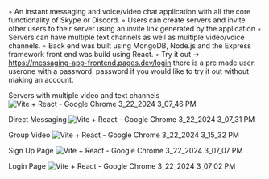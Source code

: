 ◦ An instant messaging and voice/video chat application with all the core functionality of Skype or Discord. 
◦ Users can create servers and invite other users to their server using an invite link generated by the application
◦ Servers can have multiple text channels as well as multiple video/voice channels. 
◦ Back end was built using MongoDB, Node.js and the Express framework front end was build using React. 
◦ Try it out → https://messaging-app-frontend.pages.dev/login there is a pre made user: userone with a password: password if you would like to try it out without making an account. 

Servers with multiple video and text channels ![Vite + React - Google Chrome 3_22_2024 3_07_46 PM](https://github.com/MatthewGsell/messaging-app/assets/122045067/a2a0b6f8-f878-4e67-a280-4e3e97ad30f5)
        
Direct Messaging ![Vite + React - Google Chrome 3_22_2024 3_07_31 PM](https://github.com/MatthewGsell/messaging-app/assets/122045067/12a660aa-a418-4ab3-a4d8-fe0a594fff3f)
        
Group Video ![Vite + React - Google Chrome 3_22_2024 3_15_32 PM](https://github.com/MatthewGsell/messaging-app/assets/122045067/f45b287c-87d7-4edd-aac8-cf4a06d29f7e)
        
Sign Up Page ![Vite + React - Google Chrome 3_22_2024 3_07_07 PM](https://github.com/MatthewGsell/messaging-app/assets/122045067/473fa47b-1a8f-4d6b-ae82-1aad49d61cdf)
        
Login Page ![Vite + React - Google Chrome 3_22_2024 3_07_02 PM](https://github.com/MatthewGsell/messaging-app/assets/122045067/f25ff524-f648-4c88-b841-eb6b7891e1ee)



